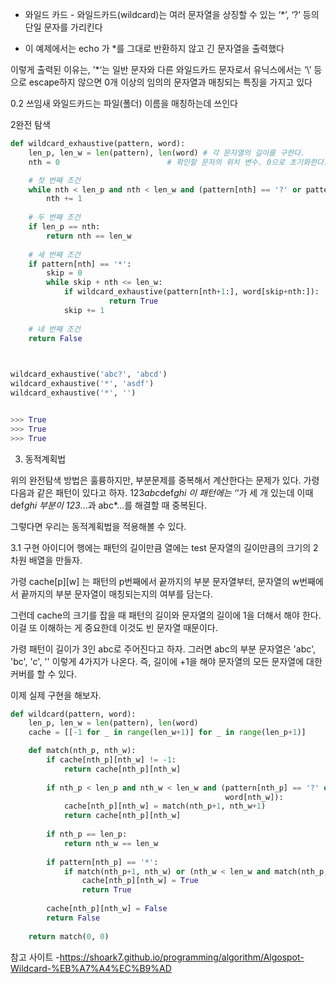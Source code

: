 - 와일드 카드 - 와일드카드(wildcard)는 여러 문자열을 상징할 수 있는 ‘*’, ‘?’ 등의 단일 문자를 가리킨다

- 이 예제에서는 echo 가 *를 그대로 반환하지 않고 긴 문자열을 출력했다

이렇게 출력된 이유는, ’*‘는 일반 문자와 다른 와일드카드 문자로서
유닉스에서는 ‘\’ 등으로 escape하지 않으면 0개 이상의 임의의 문자열과 매칭되는 특징을 가지고 있다

0.2 쓰임새
와일드카드는 파일(폴더) 이름을 매칭하는데 쓰인다

2완전 탐색
```python
def wildcard_exhaustive(pattern, word):
    len_p, len_w = len(pattern), len(word) # 각 문자열의 길이를 구한다.
    nth = 0  			           # 확인할 문자의 위치 변수. 0으로 초기화한다.

    # 첫 번째 조건
    while nth < len_p and nth < len_w and (pattern[nth] == '?' or pattern[nth] == word[nth]): 
        nth += 1
    
    # 두 번째 조건
    if len_p == nth:
        return nth == len_w
    
    # 세 번째 조건
    if pattern[nth] == '*':
        skip = 0
        while skip + nth <= len_w:
            if wildcard_exhaustive(pattern[nth+1:], word[skip+nth:]):
                      return True
            skip += 1
    
    # 네 번째 조건
    return False


​    
wildcard_exhaustive('abc?', 'abcd')
wildcard_exhaustive('*', 'asdf')
wildcard_exhaustive('*', '')


>>> True
>>> True
>>> True
```

3. 동적계획법

  위의 완전탐색 방법은 훌륭하지만, 부분문제를 중복해서 계산한다는 문제가 있다.
가령 다음과 같은 패턴이 있다고 하자. 123*abc*def*ghi 이 패턴에는 ‘*‘가 세 개 있는데
이때 def*ghi 부분이 123*...과 abc*...를 해결할 때 중복된다.

그렇다면 우리는 동적계획법을 적용해볼 수 있다.

3.1 구현 아이디어
행에는 패턴의 길이만큼 열에는 test 문자열의 길이만큼의 크기의 2차원 배열을 만들자.

가령 cache[p][w] 는 패턴의 p번째에서 끝까지의 부분 문자열부터,
문자열의 w번째에서 끝까지의 부분 문자열이 매칭되는지의 여부를 담는다.



그런데 cache의 크기를 잡을 때 패턴의 길이와 문자열의 길이에 1을 더해서 해야 한다.
이걸 또 이해하는 게 중요한데 이것도 빈 문자열 때문이다.

가령 패턴이 길이가 3인 abc로 주어진다고 하자. 그러면 abc의 부분 문자열은 'abc', 'bc', 'c', '' 이렇게 4가지가 나온다. 즉, 길이에 +1을 해야 문자열의 모든 문자열에 대한 커버를 할 수 있다.

이제 실제 구현을 해보자.

```python
def wildcard(pattern, word):
    len_p, len_w = len(pattern), len(word)
    cache = [[-1 for _ in range(len_w+1)] for _ in range(len_p+1)]

    def match(nth_p, nth_w):
        if cache[nth_p][nth_w] != -1:
            return cache[nth_p][nth_w]
    
        if nth_p < len_p and nth_w < len_w and (pattern[nth_p] == '?' or pattern[nth_p] ==
                                                word[nth_w]):
            cache[nth_p][nth_w] = match(nth_p+1, nth_w+1)
            return cache[nth_p][nth_w]
    
        if nth_p == len_p:
            return nth_w == len_w
    
        if pattern[nth_p] == '*':
            if match(nth_p+1, nth_w) or (nth_w < len_w and match(nth_p, nth_w+1)):
                cache[nth_p][nth_w] = True
                return True
    
        cache[nth_p][nth_w] = False
        return False
    
    return match(0, 0)
```
참고 사이트 -https://shoark7.github.io/programming/algorithm/Algospot-Wildcard-%EB%A7%A4%EC%B9%AD
